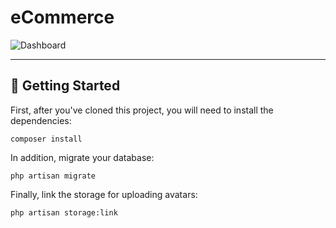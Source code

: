 # eCommerce

![Dashboard](https://github.com/mahmoudmohamedramadan/Delivery-Management/assets/48416569/d46922ca-60c8-4a17-b436-a9d4db463516 "Dashboard")

- - -

## 🚀 Getting Started

First, after you've cloned this project, you will need to install the dependencies:

```SHELL
composer install
```

In addition, migrate your database:

```SHELL
php artisan migrate
```

Finally, link the storage for uploading avatars:

```SHELL
php artisan storage:link
```
